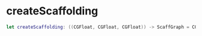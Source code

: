 # createScaffolding

``` swift
let createScaffolding:​ ((CGFloat, CGFloat, CGFloat)) -> ScaffGraph = CGSize3.init >>> createNusGrid >>> ScaffGraph.init
```
